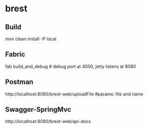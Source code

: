 brest
=====

Build
-----

mvn clean install -P local

Fabric
-----------
fab build_and_debug # debug port at 4000, jetty listens at 8080

Postman
-----------
http://localhost:8080/brest-web/uploadFile #params: file and name

Swagger-SpringMvc
-----------
http://localhost:8080/brest-web/api-docs
